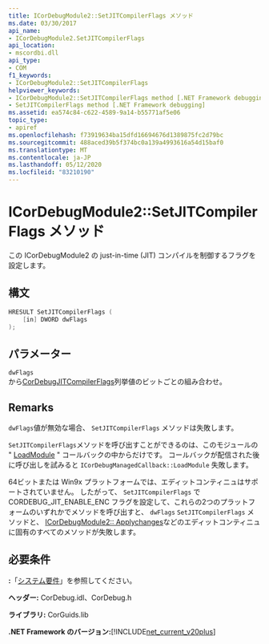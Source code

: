 ```yaml
---
title: ICorDebugModule2::SetJITCompilerFlags メソッド
ms.date: 03/30/2017
api_name:
- ICorDebugModule2.SetJITCompilerFlags
api_location:
- mscordbi.dll
api_type:
- COM
f1_keywords:
- ICorDebugModule2::SetJITCompilerFlags
helpviewer_keywords:
- ICorDebugModule2::SetJITCompilerFlags method [.NET Framework debugging]
- SetJITCompilerFlags method [.NET Framework debugging]
ms.assetid: ea574c84-c622-4589-9a14-b55771af5e06
topic_type:
- apiref
ms.openlocfilehash: f73919634ba15dfd16694676d1389875fc2d79bc
ms.sourcegitcommit: 488aced39b5f374bc0a139a4993616a54d15baf0
ms.translationtype: MT
ms.contentlocale: ja-JP
ms.lasthandoff: 05/12/2020
ms.locfileid: "83210190"
---
```

# <a name="icordebugmodule2setjitcompilerflags-method"></a>ICorDebugModule2::SetJITCompilerFlags メソッド
この ICorDebugModule2 の just-in-time (JIT) コンパイルを制御するフラグを設定します。  
  
## <a name="syntax"></a>構文  
  
```cpp  
HRESULT SetJITCompilerFlags (  
    [in] DWORD dwFlags  
);  
```  
  
## <a name="parameters"></a>パラメーター  
 `dwFlags`  
 から[CorDebugJITCompilerFlags](cordebugjitcompilerflags-enumeration.md)列挙値のビットごとの組み合わせ。  
  
## <a name="remarks"></a>Remarks  
 `dwFlags`値が無効な場合、 `SetJITCompilerFlags` メソッドは失敗します。  
  
 `SetJITCompilerFlags`メソッドを呼び出すことができるのは、このモジュールの " [LoadModule](icordebugmanagedcallback-loadmodule-method.md) " コールバックの中からだけです。 コールバックが配信された後に呼び出しを試みると `ICorDebugManagedCallback::LoadModule` 失敗します。  
  
 64ビットまたは Win9x プラットフォームでは、エディットコンティニュはサポートされていません。 したがって、 `SetJITCompilerFlags` で CORDEBUG_JIT_ENABLE_ENC フラグを設定して、これらの2つのプラットフォームのいずれかでメソッドを呼び出すと、 `dwFlags` `SetJITCompilerFlags` メソッドと、 [ICorDebugModule2:: Applychanges](icordebugmodule2-applychanges-method.md)などのエディットコンティニュに固有のすべてのメソッドが失敗します。  
  
## <a name="requirements"></a>必要条件  
 **:**「[システム要件](../../get-started/system-requirements.md)」を参照してください。  
  
 **ヘッダー:** CorDebug.idl、CorDebug.h  
  
 **ライブラリ:** CorGuids.lib  
  
 **.NET Framework のバージョン:**[!INCLUDE[net_current_v20plus](../../../../includes/net-current-v20plus-md.md)]
